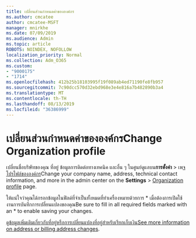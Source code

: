 ```yaml
---
title: เปลี่ยนส่วนกำหนดค่าขององค์กร
ms.author: cmcatee
author: cmcatee-MSFT
manager: mnirkhe
ms.date: 07/09/2019
ms.audience: Admin
ms.topic: article
ROBOTS: NOINDEX, NOFOLLOW
localization_priority: Normal
ms.collection: Adm_O365
ms.custom:
- "9000175"
- "1714"
ms.openlocfilehash: 412b25b18103995f19f089ab4ed71190fe8fb957
ms.sourcegitcommit: 7c90dcc570d32ebd968e3e4e816a7b482890b3a4
ms.translationtype: MT
ms.contentlocale: th-TH
ms.lasthandoff: 08/13/2019
ms.locfileid: "36386999"
---
```

# <a name="change-organization-profile"></a><span data-ttu-id="9e604-102">เปลี่ยนส่วนกำหนดค่าขององค์กร</span><span class="sxs-lookup"><span data-stu-id="9e604-102">Change Organization profile</span></span>

<span data-ttu-id="9e604-103">เปลี่ยนชื่อบริษัทของคุณ ที่อยู่ ข้อมูลการติดต่อทางเทคนิค และอื่น ๆ ในศูนย์ดูแลบน**การตั้งค่า** > เพ[จโปรไฟล์ขององค์กร](https://go.microsoft.com/fwlink/p/?linkid=2067339)</span><span class="sxs-lookup"><span data-stu-id="9e604-103">Change your company name, address, technical contact information, and more in the admin center on the **Settings** > [Organization profile](https://go.microsoft.com/fwlink/p/?linkid=2067339) page.</span></span>

<span data-ttu-id="9e604-104">ให้แน่ใจว่าคุณได้กรอกข้อมูลในฟิลด์ที่จำเป็นทั้งหมดที่ทำเครื่องหมายด้วยการ \* เมื่อต้องการเปิดใช้งานการบันทึกการเปลี่ยนแปลงของคุณ</span><span class="sxs-lookup"><span data-stu-id="9e604-104">Be sure to fill in all required fields marked with an \* to enable saving your changes.</span></span>

<span data-ttu-id="9e604-105">[ดูข้อมูลเพิ่มเติมเกี่ยวกับที่อยู่หรือการเปลี่ยนแปลงที่อยู่สำหรับเรียกเก็บเงิน](https://docs.microsoft.com/en-us/office365/admin/manage/change-address-contact-and-more)</span><span class="sxs-lookup"><span data-stu-id="9e604-105">[See more information on address or billing address changes](https://docs.microsoft.com/en-us/office365/admin/manage/change-address-contact-and-more).</span></span>